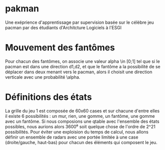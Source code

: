 # pakman
Une exéprience d'apprentissage par supervision basée sur le célèbre jeu pacman par des étudiants d'Architcture Logiciels à l'ESGI


# Mouvement des fantômes

Pour chacun des fantômes, on associe une valeur alpha \in [0;1] tel que si le pacman est dans une direction d1,d2, et que 
le fantôme a la possibilité de se déplacer dans deux menant vers le pacman, alors il choisit une direction verticale avec une probabilité
\alpha.
# Définitions des états

La grille du jeu 1 est composée de 60x60 cases et sur chacune d'entre elles il existe 6 possibilités :  un mur, rien, une gomme,
un fantôme, une gomme avec un fantôme. Si nous composions une qtable avec l'ensemble des états possibles, nous aurions alors 3600⁶
soit quelque chose de l'ordre de 2^21 possibilités.
Pour éviter une exploision du temps de calcul, nous allons définir un ensemble de radars avec une portée limitée à une case (droite/gauche, haut-bas)
pour chacun des éléments qui composent le jeu. 
